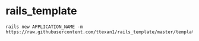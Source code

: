 # rails_template
```
rails new APPLICATION_NAME -m https://raw.githubusercontent.com/ttexan1/rails_template/master/template.rb
```
